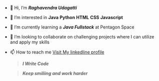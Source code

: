 - 👋 Hi, I’m ***_Raghavendra Udagatti_***
- 👀 I’m interested in **Java** **Python** **HTML** **CSS** **Javascript**
- 🌱 I’m currently learning a ***Java Fullstack*** at Pentagon Space
- 💞️ I’m looking to collaborate on challenging projects where I can utilize and apply my skills
- 📫 How to reach me [Visit My linkedline profile](https://www.linkedin.com/in/raghavendra-udagatti-3b3894215/ "Raghavendra Udagatti")
      
     >***_I Write Code_***

     >***_Keep smiliing and work harder_***

<!---
raghavendraU/raghavendra Udagatti is a ✨ special ✨ repository because its `README.md` (this file) appears on your GitHub profile.
You can click the Preview link to take a look at your changes.
--->
